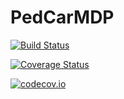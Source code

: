 # PedCarMDP

[![Build Status](https://travis-ci.org/MaximeBouton/PedCarMDP.jl.svg?branch=master)](https://travis-ci.org/MaximeBouton/PedCarMDP.jl)

[![Coverage Status](https://coveralls.io/repos/MaximeBouton/PedCarMDP.jl/badge.svg?branch=master&service=github)](https://coveralls.io/github/MaximeBouton/PedCarMDP.jl?branch=master)

[![codecov.io](http://codecov.io/github/MaximeBouton/PedCarMDP.jl/coverage.svg?branch=master)](http://codecov.io/github/MaximeBouton/PedCarMDP.jl?branch=master)
